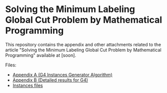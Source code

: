 # Solving the Minimum Labeling Global Cut Problem by Mathematical Programming

This repository contains the appendix and other attachments related to the article "Solving the Minimum Labeling Global Cut Problem by Mathematical Programming" available at [soon].

Files:
- [Appendix A (G4 Instances Generator Algorithm)](appendix_a.pdf)
- [Appendix B (Detailed results for G4)](appendix_b.pdf)
- [Instances files](instances/)
